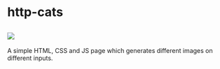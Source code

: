 # http-cats
![](./imgs/httpcats.gif)
---
A simple HTML, CSS and JS page which generates different images on different inputs.
